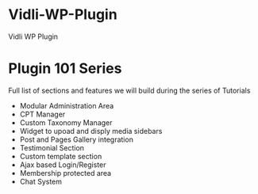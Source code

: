# Vidli-WP-Plugin
Vidli WP Plugin
# Plugin 101 Series
Full list of sections and features we will build during the series of Tutorials

* Modular Administration Area
* CPT Manager
* Custom Taxonomy Manager
* Widget to upoad and disply media sidebars
* Post and Pages Gallery integration
* Testimonial Section
* Custom template section
* Ajax based Login/Register
* Membership protected area
* Chat System